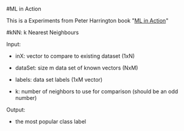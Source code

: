 #ML in Action

This is a Experiments from Peter Harrington book "[ML in Action](http://www.amazon.com/Machine-Learning-Action-Peter-Harrington/dp/1617290181/ref=sr_1_1?ie=UTF8&qid=1373630348&sr=8-1&keywords=machine+learning+in+action)"

#kNN: k Nearest Neighbours

Input:

* inX: vector to compare to existing dataset (1xN)

* dataSet: size m data set of known vectors (NxM)

* labels: data set labels (1xM vector)

* k: number of neighbors to use for comparison (should be an odd number)

Output:

* the most popular class label

